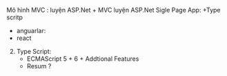 Mô hình MVC :
luyện ASP.Net + MVC
luyện ASP.Net Sigle Page App:
+Type scritp
   + anguarlar:
   + react



2. Type Script:
   + ECMAScript 5 + 6 + Addtional Features
   + Resum ? 
